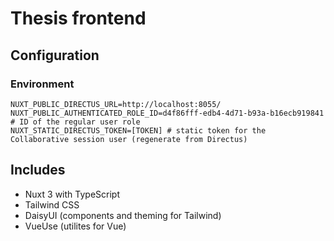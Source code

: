 # Thesis frontend

## Configuration
### Environment
```
NUXT_PUBLIC_DIRECTUS_URL=http://localhost:8055/
NUXT_PUBLIC_AUTHENTICATED_ROLE_ID=d4f86fff-edb4-4d71-b93a-b16ecb919841 # ID of the regular user role
NUXT_STATIC_DIRECTUS_TOKEN=[TOKEN] # static token for the Collaborative session user (regenerate from Directus)
```

## Includes
* Nuxt 3 with TypeScript
* Tailwind CSS
* DaisyUI (components and theming for Tailwind)
* VueUse (utilites for Vue)